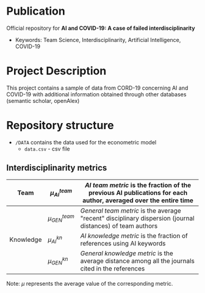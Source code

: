 # Publication
Official repository for **AI and COVID-19: A case of failed interdisciplinarity**

- Keywords: Team Science, Interdisciplinarity, Artificial Intelligence, COVID-19

# Project Description
This project contains a sample of data from CORD-19 concerning AI and COVID-19 with additional information obtained through other databases (semantic scholar, openAlex)  

# Repository structure

- `/DATA` contains the data used for the econometric model 
    - `data.csv` - csv file


## Interdisciplinarity metrics

| Team | $\mu_{AI}^{team}$ | *AI team metric* is the fraction of the previous AI publications for each author, averaged over the entire time |
|------|------------------|----------------------------------------------------------------------------------------------------------------------|
|      | $\mu_{GEN}^{team}$ | *General team metric* is the average "recent" disciplinary dispersion (journal distances) of team authors                 |
| Knowledge | $\mu_{AI}^{kn}$ | *AI knowledge metric* is the fraction of references using AI keywords |
|           | $\mu_{GEN}^{kn}$ | *General knowledge metric* is the average distance among all the journals cited in the references |

Note: $\mu$ represents the average value of the corresponding metric.



